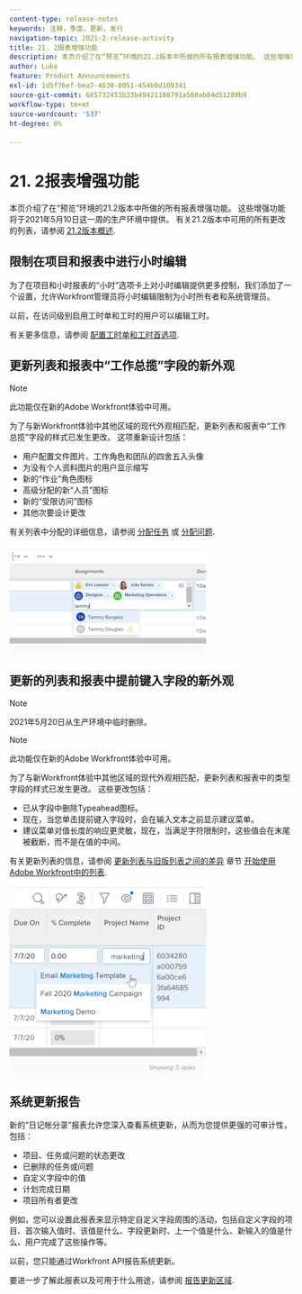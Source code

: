 ```yaml
---
content-type: release-notes
keywords: 注释，季度，更新，发行
navigation-topic: 2021-2-release-activity
title: 21. 2报表增强功能
description: 本页介绍了在“预览”环境的21.2版本中所做的所有报表增强功能。 这些增强功能将于2021年5月10日这一周的生产环境中提供。 有关21.2版本中可用的所有更改的列表，请参阅21.2版本概述。
author: Luke
feature: Product Announcements
exl-id: 1d5f76ef-bea7-4630-8051-454b0d109341
source-git-commit: 665732453b33b49421108791a560ab84d51280b9
workflow-type: tm+mt
source-wordcount: '537'
ht-degree: 0%

---
```


# 21. 2报表增强功能

本页介绍了在“预览”环境的21.2版本中所做的所有报表增强功能。 这些增强功能将于2021年5月10日这一周的生产环境中提供。 有关21.2版本中可用的所有更改的列表，请参阅 [21.2版本概述](../../../product-announcements/product-releases/21.2-release-activity/21-2-release-overview.md).

## 限制在项目和报表中进行小时编辑

为了在项目和小时报表的“小时”选项卡上对小时编辑提供更多控制，我们添加了一个设置，允许Workfront管理员将小时编辑限制为小时所有者和系统管理员。

以前，在访问级别启用工时单和工时的用户可以编辑工时。

有关更多信息，请参阅 [配置工时单和工时首选项](../../../administration-and-setup/set-up-workfront/configure-timesheets-schedules/timesheet-and-hour-preferences.md).

## 更新列表和报表中“工作总揽”字段的新外观

>[!NOTE]
>
>此功能仅在新的Adobe Workfront体验中可用。

为了与新Workfront体验中其他区域的现代外观相匹配，更新列表和报表中“工作总揽”字段的样式已发生更改。 这项重新设计包括：

* 用户配置文件图片、工作角色和团队的四舍五入头像
* 为没有个人资料图片的用户显示缩写
* 新的“作业”角色图标
* 高级分配的新“人员”图标
* 新的“受限访问”图标
* 其他次要设计更改

有关列表中分配的详细信息，请参阅 [分配任务](../../../manage-work/tasks/assign-tasks/assign-tasks.md) 或 [分配问题](../../../manage-work/issues/manage-issues/assign-issues.md).

![](assets/assignments-updates-350x193.png)

## 更新的列表和报表中提前键入字段的新外观

>[!NOTE]
>
>2021年5月20日从生产环境中临时删除。

>[!NOTE]
>
>此功能仅在新的Adobe Workfront体验中可用。

为了与新Workfront体验中其他区域的现代外观相匹配，更新列表和报表中的类型字段的样式已发生更改。 这些更改包括：

* 已从字段中删除Typeahead图标。
* 现在，当您单击提前键入字段时，会在输入文本之前显示建议菜单。
* 建议菜单对值长度的响应更灵敏，现在，当满足字符限制时，这些值会在末尾被截断，而不是在值的中间。

有关更新列表的信息，请参阅 [更新列表与旧版列表之间的差异](../../../workfront-basics/navigate-workfront/use-lists/view-items-in-a-list.md#updated) 章节 [开始使用Adobe Workfront中的列表](../../../workfront-basics/navigate-workfront/use-lists/view-items-in-a-list.md).

![](assets/typeahead-updates-350x336.png)

## 系统更新报告

新的“日记帐分录”报表允许您深入查看系统更新，从而为您提供更强的可审计性，包括：

* 项目、任务或问题的状态更改
* 已删除的任务或问题
* 自定义字段中的值
* 计划完成日期
* 项目所有者更改

例如，您可以设置此报表来显示特定自定义字段周围的活动，包括自定义字段的项目、首次输入值时、该值是什么、字段更新时、上一个值是什么、新输入的值是什么、用户完成了这些操作等。

以前，您只能通过Workfront API报告系统更新。

要进一步了解此报表以及可用于什么用途，请参阅 [报告更新区域](../../../reports-and-dashboards/reports/creating-and-managing-reports/create-journal-entry-report.md).

